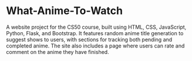 # What-Anime-To-Watch
A website project for the CS50 course, built using HTML, CSS, JavaScript, Python, Flask, and Bootstrap. It features random anime title generation to suggest shows to users, with sections for tracking both pending and completed anime. The site also includes a page where users can rate and comment on the anime they have finished.
